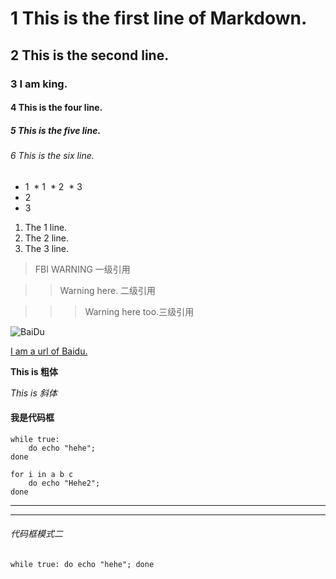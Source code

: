 # 1 This is the first line of Markdown.
## 2 This is the second line.
### 3 I am king.
#### 4 This is the four line.
##### 5 This is the five line.
###### 6 This is the six line.

* 1
  * 1
  * 2
  * 3
* 2
* 3
1. The 1 line.
2. The 2 line.
3. The 3 line.


> FBI WARNING 一级引用

>> Warning here. 二级引用

>>> Warning here too.三级引用

![BaiDu](https://www.baidu.com/img/baidu_jgylogo3.gif)

[I am a url of Baidu.](http://www.baidu.com)


**This is 粗体**

*This is 斜体*

#### 我是代码框

	while true:
		do echo "hehe";
	done
	
	for i in a b c
		do echo "Hehe2";
	done
	
***
___


###### 代码框模式二
`while true:
	do echo "hehe";
done`
